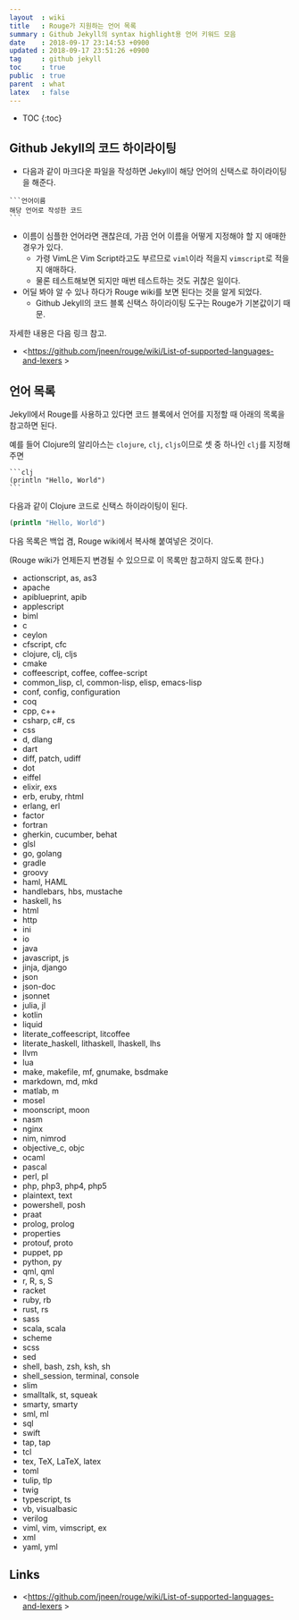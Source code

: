 ```yaml
---
layout  : wiki
title   : Rouge가 지원하는 언어 목록
summary : Github Jekyll의 syntax highlight용 언어 키워드 모음
date    : 2018-09-17 23:14:53 +0900
updated : 2018-09-17 23:51:26 +0900
tag     : github jekyll
toc     : true
public  : true
parent  : what
latex   : false
---
```

* TOC
{:toc}

## Github Jekyll의 코드 하이라이팅

* 다음과 같이 마크다운 파일을 작성하면 Jekyll이 해당 언어의 신택스로 하이라이팅을 해준다.

````
```언어이름
해당 언어로 작성한 코드
```
````

* 이름이 심플한 언어라면 괜찮은데, 가끔 언어 이름을 어떻게 지정해야 할 지 애매한 경우가 있다.
    * 가령 VimL은 Vim Script라고도 부르므로 `viml`이라 적을지 `vimscript`로 적을지 애매하다.
    * 물론 테스트해보면 되지만 매번 테스트하는 것도 귀찮은 일이다.
* 어딜 봐야 알 수 있나 하다가 Rouge wiki를 보면 된다는 것을 알게 되었다.
    * Github Jekyll의 코드 블록 신택스 하이라이팅 도구는 Rouge가 기본값이기 때문.

자세한 내용은 다음 링크 참고.

* <https://github.com/jneen/rouge/wiki/List-of-supported-languages-and-lexers >


## 언어 목록

Jekyll에서 Rouge를 사용하고 있다면 코드 블록에서 언어를 지정할 때 아래의 목록을 참고하면 된다.

예를 들어 Clojure의 알리아스는 `clojure`, `clj`, `cljs`이므로 셋 중 하나인 `clj`를 지정해주면

````
```clj
(println "Hello, World")
```
````

다음과 같이 Clojure 코드로 신택스 하이라이팅이 된다.

```clj
(println "Hello, World")
```

다음 목록은 백업 겸, Rouge wiki에서 복사해 붙여넣은 것이다.

(Rouge wiki가 언제든지 변경될 수 있으므로 이 목록만 참고하지 않도록 한다.)

* actionscript, as, as3
* apache
* apiblueprint, apib
* applescript
* biml
* c
* ceylon
* cfscript, cfc
* clojure, clj, cljs
* cmake
* coffeescript, coffee, coffee-script
* common_lisp, cl, common-lisp, elisp, emacs-lisp
* conf, config, configuration
* coq
* cpp, c++
* csharp, c#, cs
* css
* d, dlang
* dart
* diff, patch, udiff
* dot
* eiffel
* elixir, exs
* erb, eruby, rhtml
* erlang, erl
* factor
* fortran
* gherkin, cucumber, behat
* glsl
* go, golang
* gradle
* groovy
* haml, HAML
* handlebars, hbs, mustache
* haskell, hs
* html
* http
* ini
* io
* java
* javascript, js
* jinja, django
* json
* json-doc
* jsonnet
* julia, jl
* kotlin
* liquid
* literate_coffeescript, litcoffee
* literate_haskell, lithaskell, lhaskell, lhs
* llvm
* lua
* make, makefile, mf, gnumake, bsdmake
* markdown, md, mkd
* matlab, m
* mosel
* moonscript, moon
* nasm
* nginx
* nim, nimrod
* objective_c, objc
* ocaml
* pascal
* perl, pl
* php, php3, php4, php5
* plaintext, text
* powershell, posh
* praat
* prolog, prolog
* properties
* protouf, proto
* puppet, pp
* python, py
* qml, qml
* r, R, s, S
* racket
* ruby, rb
* rust, rs
* sass
* scala, scala
* scheme
* scss
* sed
* shell, bash, zsh, ksh, sh
* shell_session, terminal, console
* slim
* smalltalk, st, squeak
* smarty, smarty
* sml, ml
* sql
* swift
* tap, tap
* tcl
* tex, TeX, LaTeX, latex
* toml
* tulip, tlp
* twig
* typescript, ts
* vb, visualbasic
* verilog
* viml, vim, vimscript, ex
* xml
* yaml, yml

## Links

* <https://github.com/jneen/rouge/wiki/List-of-supported-languages-and-lexers >
